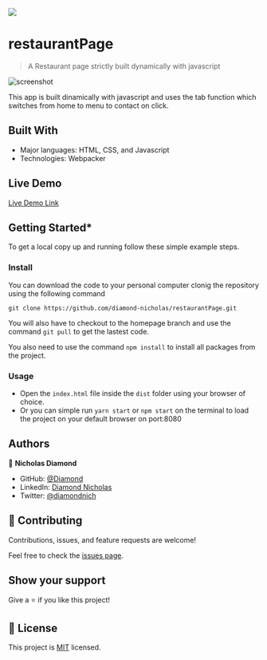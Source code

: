 ![](https://img.shields.io/badge/Microverse-blueviolet)

# restaurantPage

> A Restaurant page strictly built dynamically with javascript

![screenshot](./Assets/main.png)

This app is built dinamically with javascript and uses the tab function which switches from home to menu to contact on click.

## Built With

- Major languages: HTML, CSS, and Javascript
- Technologies: Webpacker

## Live Demo

[Live Demo Link](https://60ea74ad6794f6eb69b7b534--compassionate-shockley-8306ff.netlify.app/)


## Getting Started*

To get a local copy up and running follow these simple example steps.


### Install

You can download the code to your personal computer clonig the repository using the following command

```
git clone https://github.com/diamond-nicholas/restaurantPage.git

```
You will also have to checkout to the homepage branch and use the command ```git pull``` to get the lastest code.

You also need to use the command ```npm install``` to install all packages from the project.

### Usage

- Open the `index.html` file inside the `dist` folder using your browser of choice.
- Or you can simple run ```yarn start``` or ```npm start``` on the terminal to load the project on your default browser on port:8080

## Authors

👤 **Nicholas Diamond**

- GitHub: [@Diamond](https://github.com/diamond-nicholas)
- LinkedIn: [Diamond Nicholas](https://www.linkedin.com/in/diamond-nicholas/)
- Twitter: [@diamondnich](https://twitter.com/diamondnich)

## 🤝 Contributing

Contributions, issues, and feature requests are welcome!

Feel free to check the [issues page](https://github.com/diamond-nicholas/restaurantPage/issues).

## Show your support

Give a ⭐️ if you like this project!


## 📝 License

This project is [MIT](./LICENSE) licensed.